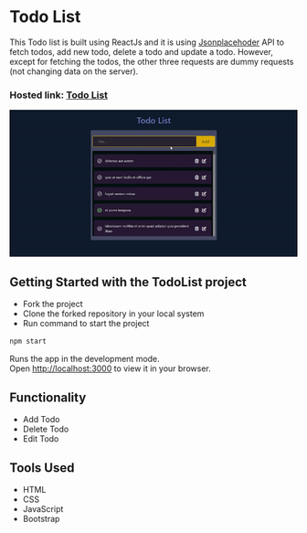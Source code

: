 # Todo List

This Todo list is built using ReactJs and it is using [Jsonplacehoder](https://jsonplaceholder.typicode.com/todos) API to fetch todos, add new todo, delete a todo and update a todo. However, except for fetching the todos, the other three requests are dummy requests (not changing data on the server).

### Hosted link: [Todo List](https://rahul4019.github.io/TodoList-react/)

![](./public/todo.gif)

## Getting Started with the TodoList project

- Fork the project
- Clone the forked repository in your local system
- Run command to start the project

```bash
npm start
```

Runs the app in the development mode.\
Open [http://localhost:3000](http://localhost:3000) to view it in your browser.

## Functionality

- Add Todo
- Delete Todo
- Edit Todo

## Tools Used

- HTML
- CSS
- JavaScript
- Bootstrap

